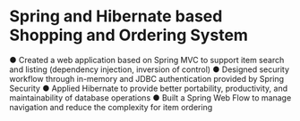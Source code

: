 # Spring and Hibernate based Shopping and Ordering System

● Created a web application based on Spring MVC to support item search and listing (dependency injection, inversion of control)
● Designed security workflow through in-memory and JDBC authentication provided by Spring Security
● Applied Hibernate to provide better portability, productivity, and maintainability of database operations
● Built a Spring Web Flow to manage navigation and reduce the complexity for item ordering
